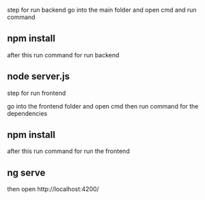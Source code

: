 step for run backend 
go into the main folder and  open cmd and run command  
## npm install 
after this run  command for run backend 
## node server.js


step for run frontend

go into the frontend folder and open cmd 
then run command for the dependencies
## npm install
after this run command for run the frontend
## ng serve

then open http://localhost:4200/



